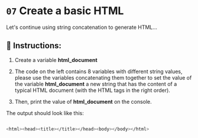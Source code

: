 # `07` Create a basic HTML

Let's continue using string concatenation to generate HTML...




## 📝 Instructions:

1. Create a variable **html_document** 

2. The code on the left contains 8 variables with different string values, please use
the variables concatenating them together to set the value of the variable **html_document**
a new string that has the content of a typical HTML document (with the HTML tags in the
right order).

3. Then, print the value of **html_document** on the console.

The output should look like this:

```sh

<html><head><title></title></head><body></body></html>
```

